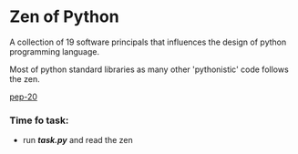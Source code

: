 # Zen of Python
A collection of 19 software principals that influences the design of python programming language.

Most of python standard libraries as many other 'pythonistic' code follows the zen.

[pep-20](https://www.python.org/dev/peps/pep-0020)
### Time fo task:
- run ***task.py*** and read the zen

<!--stackedit_data:
eyJoaXN0b3J5IjpbLTE2NjM1NzEwMDMsODk4NTk1NTg5XX0=
-->
